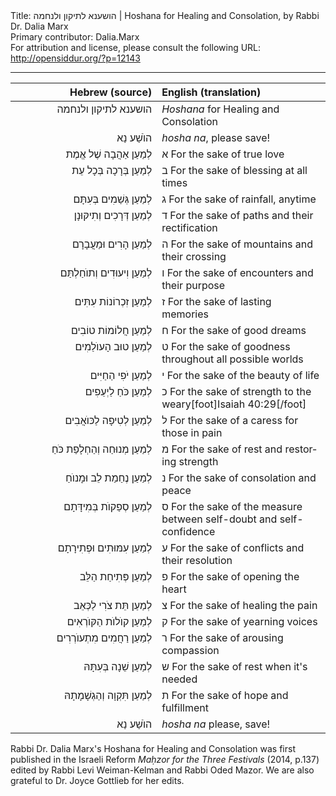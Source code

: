 <html>
<head></head>
<body>
Title: הושענא לתיקון ולנחמה | Hoshana for Healing and Consolation, by Rabbi Dr. Dalia Marx<br />
Primary contributor: Dalia.Marx<br />
For attribution and license, please consult the following URL: <a href="http://opensiddur.org/?p=12143">http://opensiddur.org/?p=12143</a>
<p />
<hr />

<table style="margin-left: auto;margin-right: auto;" class="draggable">
<thead><tr><th id="x" style="text-align: right;">Hebrew (source)</th><th style="text-align: left;">English (translation)</th></tr></thead>
<tbody>
<tr><td style="vertical-align:top;" width="46%">
<div class="liturgy" lang="he" style="text-align: right;">
הושענא לתיקון ולנחמה
</span></div></td>

<td style="vertical-align: top;" width="53%">
<div class="english" lang="en">
<em>Hoshana</em> for Healing and Consolation
</div></td>
</tr>


<tr>
<td style="vertical-align: top;" width="46%">
<div class="liturgy" lang="he" style="text-align: right;">
הוֺשַׁע נַא
</span></div>
</td>
 
<td style="vertical-align:top;" width="53%">
<div class="english" lang="en">
<em>hosha na</em>, please save!
</div>
</td></tr>


<tr><td style="vertical-align:top;" width="46%">
<div class="liturgy" lang="he" style="text-align: right;">
לְמַעַן <span class="acrostic">אַ</span>הֲבָה שֶׁל אֱמֶת 
</span></div>
</td>
 
<td style="vertical-align:top;" width="53%">
<div class="english" lang="en">
<span class="acrostic">א</span> For the sake of true love
</div>
</td></tr>


<tr><td style="vertical-align:top;" width="46%">
<div class="liturgy" lang="he" style="text-align: right;">
לְמַעַן <span class="acrostic">בְּ</span>רָכָה בְּכָל עֵת
</span></div>
</td>
 
<td style="vertical-align:top;" width="53%">
<div class="english" lang="en">
<span class="acrostic">ב</span> For the sake of blessing at all times
</div>
</td></tr>


<tr><td style="vertical-align:top;" width="46%">
<div class="liturgy" lang="he" style="text-align: right;">
לְמַעַן <span class="acrostic">גְּ</span>שַׁמִים בְּעִתָּם
</span></div>
</td>
 
<td style="vertical-align:top;" width="53%">
<div class="english" lang="en">
<span class="acrostic">ג</span> For the sake of rainfall, anytime
</div>
</td></tr>


<tr><td style="vertical-align:top;" width="46%">
<div class="liturgy" lang="he" style="text-align: right;">
לְמַעַן <span class="acrostic">דְּ</span>רָכִים וְתִיקּוּנָן
</span></div>
</td>
 
<td style="vertical-align:top;" width="53%">
<div class="english" lang="en">
<span class="acrostic">ד</span> For the sake of paths and their rectification
</div>
</td></tr>


<tr><td style="vertical-align:top;" width="46%">
<div class="liturgy" lang="he" style="text-align: right;">
לְמַעַן <span class="acrostic">הָ</span>רִים וּמַעֲבָרָם
</span></div>
</td>
 
<td style="vertical-align:top;" width="53%">
<div class="english" lang="en">
<span class="acrostic">ה</span> For the sake of mountains and their crossing
</div>
</td></tr>


<tr><td style="vertical-align:top;" width="46%">
<div class="liturgy" lang="he" style="text-align: right;">
לְמַעַן <span class="acrostic">וִ</span>יעוּדִים וְתוֺחַלְתַּם
</span></div>
</td>
 
<td style="vertical-align:top;" width="53%">
<div class="english" lang="en">
<span class="acrostic">ו</span> For the sake of encounters and their purpose
</div>
</td></tr>


<tr><td style="vertical-align:top;" width="46%">
<div class="liturgy" lang="he" style="text-align: right;">
לְמַעַן <span class="acrostic">זִ</span>כְרוֹנוֹת עִתִּים
</span></div>
</td>
 
<td style="vertical-align:top;" width="53%">
<div class="english" lang="en">
<span class="acrostic">ז</span> For the sake of lasting memories
</div>
</td></tr>


<tr><td style="vertical-align:top;" width="46%">
<div class="liturgy" lang="he" style="text-align: right;">
לְמַעַן <span class="acrostic">חֲ</span>לוֹמוֹת טוֹבִים
</span></div>
</td>
 
<td style="vertical-align:top;" width="53%">
<div class="english" lang="en">
<span class="acrostic">ח</span> For the sake of good dreams
</div>
</td></tr>


<tr><td style="vertical-align:top;" width="46%">
<div class="liturgy" lang="he" style="text-align: right;">
לְמַעַן <span class="acrostic">ט</span>וּב הָעוֺלַמִים
</span></div>
</td>
 
<td style="vertical-align:top;" width="53%">
<div class="english" lang="en">
<span class="acrostic">ט</span> For the sake of goodness throughout all possible worlds
</div>
</td></tr>


<tr><td style="vertical-align:top;" width="46%">
<div class="liturgy" lang="he" style="text-align: right;">
לְמַעַן <span class="acrostic">יֹ</span>פִי הַחַיִּים 
</span></div>
</td>
 
<td style="vertical-align:top;" width="53%">
<div class="english" lang="en">
<span class="acrostic">י</span> For the sake of the beauty of life
</div>
</td></tr>


<tr><td style="vertical-align:top;" width="46%">
<div class="liturgy" lang="he" style="text-align: right;">
לְמַעַן <span class="acrostic">כֹּ</span>חַ לַיְעֵפִים
</span></div>
</td>
 
<td style="vertical-align:top;" width="53%">
<div class="english" lang="en">
<span class="acrostic">כ</span> For the sake of strength to the weary[foot]Isaiah 40:29[/foot]
</div>
</td></tr>


<tr><td style="vertical-align:top;" width="46%">
<div class="liturgy" lang="he" style="text-align: right;">
לְמַעַן <span class="acrostic">לְ</span>טִיפָה לַכּוֺאֲבִים
</span></div>
</td>
 
<td style="vertical-align:top;" width="53%">
<div class="english" lang="en">
<span class="acrostic">ל</span> For the sake of a caress for those in pain
</div>
</td></tr>


<tr><td style="vertical-align:top;" width="46%">
<div class="liturgy" lang="he" style="text-align: right;">
לְמַעַן <span class="acrostic">מְ</span>נוּחַה וְהַחְלָפַת כֹּחַ 
</span></div>
</td>
 
<td style="vertical-align:top;" width="53%">
<div class="english" lang="en">
<span class="acrostic">מ</span> For the sake of rest and restoring strength
</div>
</td></tr>


<tr><td style="vertical-align:top;" width="46%">
<div class="liturgy" lang="he" style="text-align: right;">
לְמַעַן <span class="acrostic">נֶ</span>חַמַת לֵב וּמָנוֺחַ
</span></div>
</td>
 
<td style="vertical-align:top;" width="53%">
<div class="english" lang="en">
<span class="acrostic">נ</span> For the sake of consolation and peace
</div>
</td></tr>


<tr><td style="vertical-align:top;" width="46%">
<div class="liturgy" lang="he" style="text-align: right;">
לְמַעַן <span class="acrostic">סְ</span>פַקוֺת בְּמִידָּתָם
</span></div>
</td>
 
<td style="vertical-align:top;" width="53%">
<div class="english" lang="en">
<span class="acrostic">ס</span> For the sake of the measure between self-doubt and self-confidence
</div>
</td></tr>


<tr><td style="vertical-align:top;" width="46%">
<div class="liturgy" lang="he" style="text-align: right;">
לְמַעַן <span class="acrostic">עִ</span>מּוּתִים וּפְתִירָתָם
</span></div>
</td>
 
<td style="vertical-align:top;" width="53%">
<div class="english" lang="en">
<span class="acrostic">ע</span> For the sake of conflicts and their resolution
</div>
</td></tr>


<tr><td style="vertical-align:top;" width="46%">
<div class="liturgy" lang="he" style="text-align: right;">
לְמַעַן <span class="acrostic">פְּ</span>תִיחַת הַלֵּב
</span></div>
</td>
 
<td style="vertical-align:top;" width="53%">
<div class="english" lang="en">
<span class="acrostic">פ</span> For the sake of opening the heart
</div>
</td></tr>


<tr><td style="vertical-align:top;" width="46%">
<div class="liturgy" lang="he" style="text-align: right;">
לְמַעַן תֵּת <span class="acrostic">צֹ</span>רִי לַכְּאֵב
</span></div>
</td>
 
<td style="vertical-align:top;" width="53%">
<div class="english" lang="en">
<span class="acrostic">צ</span> For the sake of healing the pain
</div>
</td></tr>


<tr><td style="vertical-align:top;" width="46%">
<div class="liturgy" lang="he" style="text-align: right;">
לְמַעַן <span class="acrostic">ק</span>וֺלוֺת הַקּוֺרְאִים
</span></div>
</td>
 
<td style="vertical-align:top;" width="53%">
<div class="english" lang="en">
<span class="acrostic">ק</span> For the sake of yearning voices
</div>
</td></tr>


<tr><td style="vertical-align:top;" width="46%">
<div class="liturgy" lang="he" style="text-align: right;">
לְמַעַן <span class="acrostic">רַ</span>חֲמִים מִתְעוֺרְרִים
</span></div>
</td>
 
<td style="vertical-align:top;" width="53%">
<div class="english" lang="en">
<span class="acrostic">ר</span> For the sake of arousing compassion
</div>
</td></tr>


<tr><td style="vertical-align:top;" width="46%">
<div class="liturgy" lang="he" style="text-align: right;">
לְמַעַן <span class="acrostic">שֵׁ</span>נָה בְּעִתָּהּ
</span></div>
</td>
 
<td style="vertical-align:top;" width="53%">
<div class="english" lang="en">
<span class="acrostic">ש</span> For the sake of rest when it's needed
</div>
</td></tr>


<tr><td style="vertical-align:top;" width="46%">
<div class="liturgy" lang="he" style="text-align: right;">
לְמַעַן <span class="acrostic">תִּ</span>קְוָה וְהַגְשָׁמָתָהּ
</span></div>
</td>
 
<td style="vertical-align:top;" width="53%">
<div class="english" lang="en">
<span class="acrostic">ת</span> For the sake of hope and fulfillment
</div>
</td></tr>


<tr><td style="vertical-align:top;" width="46%">
<div class="liturgy" lang="he" style="text-align: right;">
הוֺשַׁע נַא
</span></div>
</td>
 
<td style="vertical-align:top;" width="53%">
<div class="english" lang="en">
<em>hosha na</em> please, save!
</div>
</td></tr>

</tbody></table>

Rabbi Dr. Dalia Marx's Hoshana for Healing and Consolation was first published in the Israeli Reform <em>Maḥzor for the Three Festivals</em> (2014, p.137) edited by Rabbi Levi Weiman-Kelman and Rabbi Oded Mazor. We are also grateful to Dr. Joyce Gottlieb for her edits.
</body>
</html>